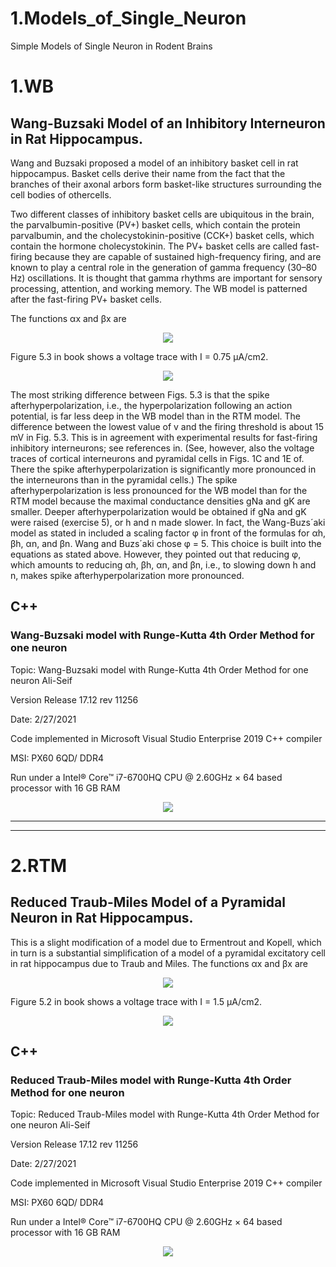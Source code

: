 # 1.Models_of_Single_Neuron
Simple Models of Single Neuron in Rodent Brains  
# 1.WB
## Wang-Buzsaki Model of an Inhibitory Interneuron in Rat Hippocampus.

Wang and Buzsaki proposed a model of an inhibitory basket cell in rat hippocampus. Basket cells derive their name from the fact that the branches of their
axonal arbors form basket-like structures surrounding the cell bodies of othercells.

Two different classes of inhibitory basket cells are ubiquitous in the brain, the parvalbumin-positive (PV+) basket cells, which contain the protein parvalbumin, and the cholecystokinin-positive (CCK+) basket cells, which contain the hormone cholecystokinin. The PV+ basket cells are called fast-firing because they are capable of sustained high-frequency firing, and are known to play a central role in the generation of gamma frequency (30–80 Hz) oscillations. It is thought that gamma rhythms are important for sensory processing, attention, and working memory. The WB model is patterned after the fast-firing PV+ basket cells.

 The functions αx and βx are
 
<p align="center">
 <img src="https://github.com/aliseif321/1.Models_of_Single_Neuron/blob/main/1.____(WB)______Wang-Buzsaki%20Model%20Single%20Neuron/Book/2.png?raw=true" >
 </p>

Figure 5.3 in book shows a voltage trace with I = 0.75 μA/cm2.

<p align="center">
 <img src="https://github.com/aliseif321/1.Models_of_Single_Neuron/blob/main/1.____(WB)______Wang-Buzsaki%20Model%20Single%20Neuron/Book/1.png?raw=true" >
 </p>

The most striking difference between Figs. 5.3 is that the spike afterhyperpolarization, i.e., the hyperpolarization following an action potential, is far less deep in the WB model than in the RTM model. The difference between the lowest value of v and the firing threshold is about 15 mV in Fig. 5.3. This is in agreement with experimental results for fast-firing inhibitory interneurons; see references in. (See, however, also the voltage traces of cortical interneurons and pyramidal cells in Figs. 1C and 1E of. There the spike afterhyperpolarization is significantly more pronounced in the interneurons than in the pyramidal cells.) The spike afterhyperpolarization is less pronounced for the WB model than for the RTM model because the maximal conductance densities gNa and gK are smaller. Deeper afterhyperpolarization would be obtained if gNa and gK were raised (exercise 5), or h and n made slower. In fact, the Wang-Buzs´aki model as stated in included a scaling factor φ in front of the formulas for αh, βh, αn, and βn. Wang and Buzs´aki chose φ = 5. This choice is built into the equations as stated above. However, they pointed out that reducing φ, which amounts to reducing αh, βh, αn, and βn, i.e., to slowing down h and n, makes spike afterhyperpolarization more pronounced.


## C++
### Wang-Buzsaki model with Runge-Kutta 4th Order Method for one neuron




Topic: Wang-Buzsaki model with Runge-Kutta 4th Order Method for one neuron    Ali-Seif



Version Release 17.12 rev 11256



Date: 2/27/2021



Code implemented in Microsoft Visual Studio Enterprise 2019 C++ compiler



MSI: PX60 6QD/ DDR4



Run under a Intel® Core™ i7-6700HQ CPU @ 2.60GHz × 64 based processor with 16 GB RAM



<p align="center">
 <img src="https://github.com/aliseif321/1.Models_of_Single_Neuron/blob/main/1.____(WB)______Wang-Buzsaki%20Model%20Single%20Neuron/C++/Picture/pic1.png?raw=true" >
 </p>
 
 
 
_________________________________
----------------------------------
 
 # 2.RTM
## Reduced Traub-Miles Model of a Pyramidal Neuron in Rat Hippocampus.

This is a slight modification of a model due to Ermentrout and Kopell, which in turn is a substantial simplification of a model of a pyramidal excitatory cell in rat hippocampus due to Traub and Miles. The functions αx and βx are
 
<p align="center">
 <img src="https://github.com/aliseif321/1.Models_of_Single_Neuron/blob/main/2.____(RTM)______Reduced%20Traub-Miles%20Model%20Single%20Neuron/Book/2.png?raw=true" >
 </p>

Figure 5.2 in book shows a voltage trace with I = 1.5 μA/cm2.

<p align="center">
 <img src="https://github.com/aliseif321/1.Models_of_Single_Neuron/blob/main/2.____(RTM)______Reduced%20Traub-Miles%20Model%20Single%20Neuron/Book/1.png?raw=true" >
 </p>

## C++
### Reduced Traub-Miles model with Runge-Kutta 4th Order Method for one neuron




Topic: Reduced Traub-Miles model with Runge-Kutta 4th Order Method for one neuron    Ali-Seif



Version Release 17.12 rev 11256



Date: 2/27/2021



Code implemented in Microsoft Visual Studio Enterprise 2019 C++ compiler



MSI: PX60 6QD/ DDR4



Run under a Intel® Core™ i7-6700HQ CPU @ 2.60GHz × 64 based processor with 16 GB RAM



<p align="center">
 <img src="https://github.com/aliseif321/1.Models_of_Single_Neuron/blob/main/2.____(RTM)______Reduced%20Traub-Miles%20Model%20Single%20Neuron/C++/Picture/1.png?raw=true" >
 </p>

